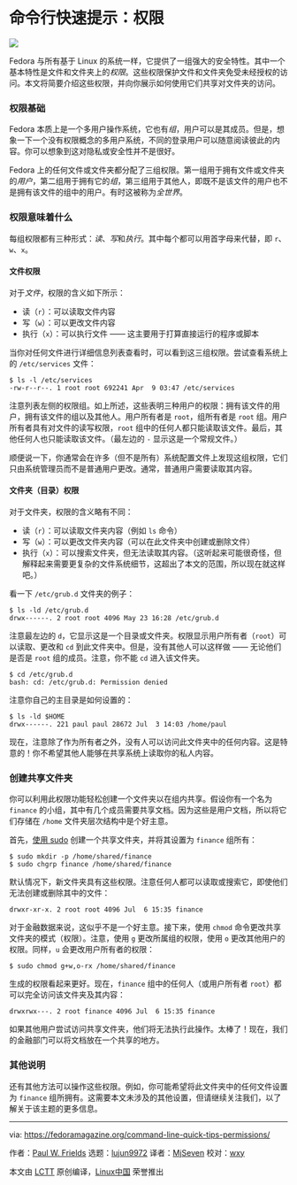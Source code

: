 [#]: collector: (lujun9972)
[#]: translator: (MjSeven)
[#]: reviewer: (wxy)
[#]: publisher: ( )
[#]: url: ( )
[#]: subject: (Command line quick tips: Permissions)
[#]: via: (https://fedoramagazine.org/command-line-quick-tips-permissions/)
[#]: author: (Paul W. Frields https://fedoramagazine.org/author/pfrields/)

命令行快速提示：权限
======

![][1]

Fedora 与所有基于 Linux 的系统一样，它提供了一组强大的安全特性。其中一个基本特性是文件和文件夹上的*权限*。这些权限保护文件和文件夹免受未经授权的访问。本文将简要介绍这些权限，并向你展示如何使用它们共享对文件夹的访问。

### 权限基础

Fedora 本质上是一个多用户操作系统，它也有*组*，用户可以是其成员。但是，想象一下一个没有权限概念的多用户系统，不同的登录用户可以随意阅读彼此的内容。你可以想象到这对隐私或安全性并不是很好。

Fedora 上的任何文件或文件夹都分配了三组权限。第一组用于拥有文件或文件夹的*用户*，第二组用于拥有它的*组*，第三组用于其他人，即既不是该文件的用户也不是拥有该文件的组中的用户。有时这被称为*全世界*。

### 权限意味着什么

每组权限都有三种形式：*读*、*写*和*执行*。其中每个都可以用首字母来代替，即 `r`、`w`、`x`。

#### 文件权限

对于*文件*，权限的含义如下所示：

  * 读（`r`）：可以读取文件内容
  * 写（`w`）：可以更改文件内容
  * 执行（`x`）：可以执行文件 —— 这主要用于打算直接运行的程序或脚本

当你对任何文件进行详细信息列表查看时，可以看到这三组权限。尝试查看系统上的 `/etc/services` 文件：

```
$ ls -l /etc/services
-rw-r--r--. 1 root root 692241 Apr  9 03:47 /etc/services
```

注意列表左侧的权限组。如上所述，这些表明三种用户的权限：拥有该文件的用户，拥有该文件的组以及其他人。用户所有者是 `root`，组所有者是 `root` 组。用户所有者具有对文件的读写权限，`root` 组中的任何人都只能读取该文件。最后，其他任何人也只能读取该文件。（最左边的 `-` 显示这是一个常规文件。）

顺便说一下，你通常会在许多（但不是所有）系统配置文件上发现这组权限，它们只由系统管理员而不是普通用户更改。通常，普通用户需要读取其内容。

#### 文件夹（目录）权限

对于文件夹，权限的含义略有不同：

  * 读（`r`）：可以读取文件夹内容（例如 `ls` 命令）
  * 写（`w`）：可以更改文件夹内容（可以在此文件夹中创建或删除文件）
  * 执行（`x`）：可以搜索文件夹，但无法读取其内容。（这听起来可能很奇怪，但解释起来需要更复杂的文件系统细节，这超出了本文的范围，所以现在就这样吧。）

看一下 `/etc/grub.d` 文件夹的例子：

```
$ ls -ld /etc/grub.d
drwx------. 2 root root 4096 May 23 16:28 /etc/grub.d
```

注意最左边的 `d`，它显示这是一个目录或文件夹。权限显示用户所有者（`root`）可以读取、更改和 `cd` 到此文件夹中。但是，没有其他人可以这样做 —— 无论他们是否是 `root` 组的成员。注意，你不能 `cd` 进入该文件夹。

```
$ cd /etc/grub.d
bash: cd: /etc/grub.d: Permission denied
```

注意你自己的主目录是如何设置的：

```
$ ls -ld $HOME
drwx------. 221 paul paul 28672 Jul  3 14:03 /home/paul
```

现在，注意除了作为所有者之外，没有人可以访问此文件夹中的任何内容。这是特意的！你不希望其他人能够在共享系统上读取你的私人内容。

### 创建共享文件夹

你可以利用此权限功能轻松创建一个文件夹以在组内共享。假设你有一个名为 `finance` 的小组，其中有几个成员需要共享文档。因为这些是用户文档，所以将它们存储在 `/home` 文件夹层次结构中是个好主意。

首先，[使用 sudo][2] 创建一个共享文件夹，并将其设置为 `finance` 组所有：

```
$ sudo mkdir -p /home/shared/finance
$ sudo chgrp finance /home/shared/finance
```

默认情况下，新文件夹具有这些权限。注意任何人都可以读取或搜索它，即使他们无法创建或删除其中的文件：

```
drwxr-xr-x. 2 root root 4096 Jul  6 15:35 finance
```

对于金融数据来说，这似乎不是一个好主意。接下来，使用 `chmod` 命令更改共享文件夹的模式（权限）。注意，使用 `g` 更改所属组的权限，使用 `o` 更改其他用户的权限。同样，`u` 会更改用户所有者的权限：

```
$ sudo chmod g+w,o-rx /home/shared/finance
```

生成的权限看起来更好。现在，`finance` 组中的任何人（或用户所有者 `root`）都可以完全访问该文件夹及其内容：

```
drwxrwx---. 2 root finance 4096 Jul  6 15:35 finance
```

如果其他用户尝试访问共享文件夹，他们将无法执行此操作。太棒了！现在，我们的金融部门可以将文档放在一个共享的地方。

### 其他说明

还有其他方法可以操作这些权限。例如，你可能希望将此文件夹中的任何文件设置为 `finance` 组所拥有。这需要本文未涉及的其他设置，但请继续关注我们，以了解关于该主题的更多信息。

--------------------------------------------------------------------------------

via: https://fedoramagazine.org/command-line-quick-tips-permissions/

作者：[Paul W. Frields][a]
选题：[lujun9972][b]
译者：[MjSeven](https://github.com/MjSeven)
校对：[wxy](https://github.com/wxy)

本文由 [LCTT](https://github.com/LCTT/TranslateProject) 原创编译，[Linux中国](https://linux.cn/) 荣誉推出

[a]: https://fedoramagazine.org/author/pfrields/
[b]: https://github.com/lujun9972
[1]: https://fedoramagazine.org/wp-content/uploads/2018/10/commandlinequicktips-816x345.jpg
[2]: https://fedoramagazine.org/howto-use-sudo/
